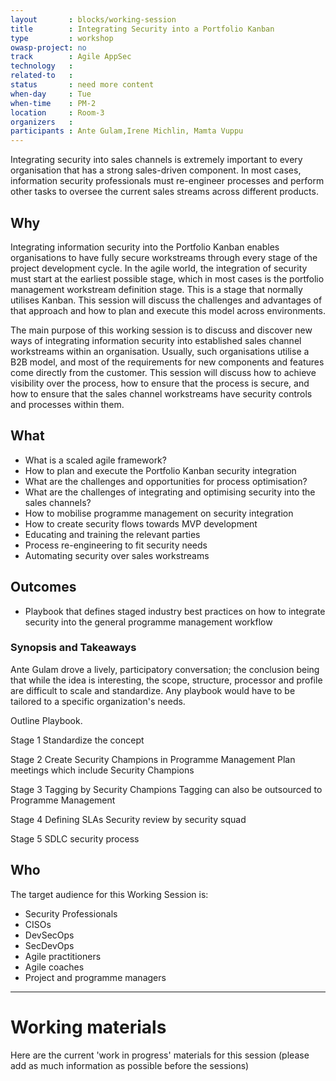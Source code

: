 ```yaml
---
layout       : blocks/working-session
title        : Integrating Security into a Portfolio Kanban
type         : workshop
owasp-project: no
track        : Agile AppSec
technology   :
related-to   :
status       : need more content
when-day     : Tue
when-time    : PM-2
location     : Room-3
organizers   :
participants : Ante Gulam,Irene Michlin, Mamta Vuppu
---
```

 
Integrating security into sales channels is extremely important to every organisation that has a strong sales-driven component. In most cases, information security professionals must re-engineer processes and perform other tasks to oversee the current sales streams across different products. 
 
## Why

Integrating information security into the Portfolio Kanban enables organisations to have fully secure workstreams through every stage of the project development cycle. In the agile world, the integration of security must start at the earliest possible stage, which in most cases is the portfolio management workstream definition stage. This is a stage that normally utilises Kanban. This session will discuss the challenges and advantages of that approach and how to plan and execute this model across environments. 

The main purpose of this working session is to discuss and discover new ways of integrating information security into established sales channel workstreams within an organisation. Usually, such organisations utilise a B2B model, and most of the requirements for new components and features come directly from the customer. This session will discuss how to achieve visibility over the process, how to ensure that the process is secure, and how to ensure that the sales channel workstreams have security controls and processes within them.

## What

- What is a scaled agile framework?
- How to plan and execute the Portfolio Kanban security integration
- What are the challenges and opportunities for process optimisation?
- What are the challenges of integrating and optimising security into the sales channels?
- How to mobilise programme management on security integration
- How to create security flows towards MVP development
- Educating and training the relevant parties
- Process re-engineering to fit security needs
- Automating security over sales workstreams

## Outcomes

- Playbook that defines staged industry best practices on how to integrate security into the general programme management workflow 

### Synopsis and Takeaways 

Ante Gulam drove a lively, participatory conversation; the conclusion being that while the idea is interesting, the scope, structure, processor and profile are difficult to scale and standardize.  Any playbook would have to be tailored to a specific organization's needs.

Outline Playbook.

Stage 1
Standardize the concept

Stage 2
Create Security Champions in Programme Management 
Plan meetings which include Security Champions

Stage 3
Tagging by Security Champions
Tagging can also be outsourced to Programme Management 

Stage 4
Defining SLAs
Security review by security squad

Stage 5
SDLC security process

## Who

The target audience for this Working Session is:

- Security Professionals
- CISOs
- DevSecOps
- SecDevOps
- Agile practitioners
- Agile coaches
- Project and programme managers

--- 

# Working materials

Here are the current 'work in progress' materials for this session (please add as much information as possible before the sessions)


